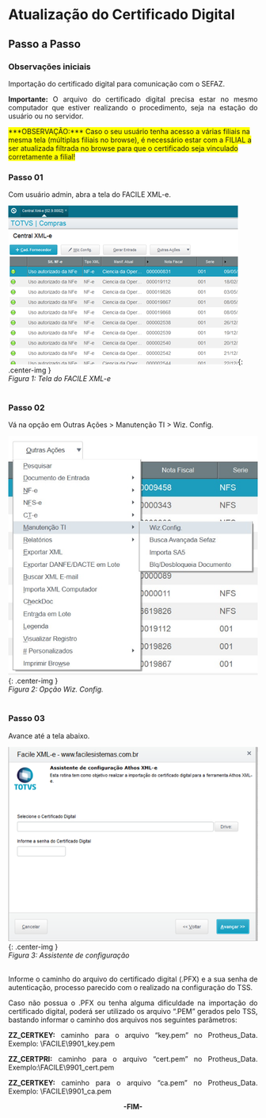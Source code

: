 <style>
    p{
        text-align: justify;
    }
    #yellow{
        background-color: yellow;
        display: inline;
    }
</style>

# Atualização do Certificado Digital

## Passo a Passo

### Observações iniciais

Importação do certificado digital para comunicação com o SEFAZ.

**Importante:** O arquivo do certificado digital precisa estar no mesmo computador que estiver realizando o procedimento, seja na estação do usuário ou no servidor.

<div id="yellow">***OBSERVAÇÃO:***	Caso o seu usuário tenha acesso a várias filiais na mesma tela (múltiplas filiais no browse), é necessário estar com a FILIAL a ser atualizada filtrada no browse para que o certificado seja vinculado corretamente a filial!</div>

### Passo 01

Com usuário admin, abra a tela do FACILE XML-e.

![Figura 1: Tela do FACILE XML-e](../../assets/att-cd/tela-facile-xmle.png "Tela do FACILE XML-e"){: .center-img }
<br>*Figura 1: Tela do FACILE XML-e*<br>
<br>

### Passo 02

Vá na opção em Outras Ações > Manutenção TI > Wiz. Config.

![Figura 2: Opção Wiz. Config.](../../assets/att-cd/wiz-config.jpg "Opção Wiz. Config."){: .center-img }
<br>*Figura 2: Opção Wiz. Config.*<br>
<br>

### Passo 03

Avance até a tela abaixo.

![Figura 3: Assistente de configuração](../../assets/att-cd/config-cert.png "Assistente de configuração"){: .center-img }
<br>*Figura 3: Assistente de configuração*<br>
<br>

Informe o caminho do arquivo do certificado digital (.PFX) e a sua senha de autenticação, processo parecido com o realizado na configuração do TSS.

Caso não possua o .PFX ou tenha alguma dificuldade na importação do certificado digital, poderá ser utilizado os arquivo “.PEM” gerados pelo TSS, bastando informar o caminho dos arquivos nos seguintes parâmetros:

**ZZ_CERTKEY:** caminho para o arquivo “key.pem” no Protheus_Data.
    Exemplo: \FACILE\9901_key.pem 

**ZZ_CERTPRI:** caminho para o arquivo “cert.pem” no Protheus_Data.
    Exemplo:\FACILE\9901_cert.pem                                                                                     
                                                                                   
**ZZ_CERTKEY:** caminho para o arquivo “ca.pem” no Protheus_Data.
	Exemplo: \FACILE\9901_ca.pem 

<div style="text-align: center; font-weight: bold;">-FIM-</div>